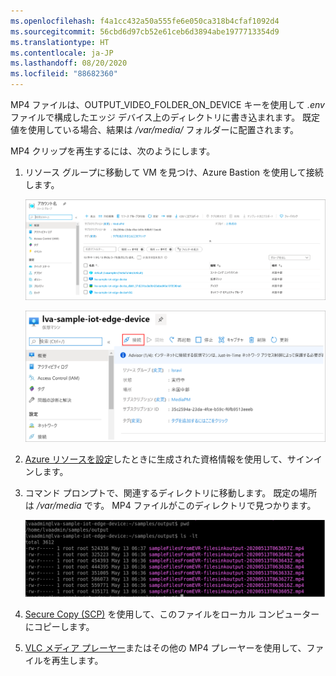 ```yaml
---
ms.openlocfilehash: f4a1cc432a50a555fe6e050ca318b4cfaf1092d4
ms.sourcegitcommit: 56cbd6d97cb52e61ceb6d3894abe1977713354d9
ms.translationtype: HT
ms.contentlocale: ja-JP
ms.lasthandoff: 08/20/2020
ms.locfileid: "88682360"
---
```

MP4 ファイルは、OUTPUT_VIDEO_FOLDER_ON_DEVICE キーを使用して *.env* ファイルで構成したエッジ デバイス上のディレクトリに書き込まれます。 既定値を使用している場合、結果は */var/media/* フォルダーに配置されます。

MP4 クリップを再生するには、次のようにします。

1. リソース グループに移動して VM を見つけ、Azure Bastion を使用して接続します。

    ![Resource group](../../../media/quickstarts/resource-group.png)
    
    ![VM](../../../media/quickstarts/virtual-machine.png)
1. [Azure リソースを設定](../../../detect-motion-emit-events-quickstart.md#set-up-azure-resources)したときに生成された資格情報を使用して、サインインします。 
1. コマンド プロンプトで、関連するディレクトリに移動します。 既定の場所は */var/media* です。 MP4 ファイルがこのディレクトリで見つかります。

    ![出力](../../../media/quickstarts/samples-output.png) 

1. [Secure Copy (SCP)](../../../../../virtual-machines/linux/copy-files-to-linux-vm-using-scp.md) を使用して、このファイルをローカル コンピューターにコピーします。 
1. [VLC メディア プレーヤー](https://www.videolan.org/vlc/)またはその他の MP4 プレーヤーを使用して、ファイルを再生します。
